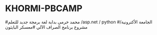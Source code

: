 # KHORMI-PBCAMP
#محمد خرمي بداية لغة برمجة جديد للتعلم  /asp.net / python
#الجامعة الأكترونية/ مشروع برنامج الصراف الآلي
#معسكر البايثون

